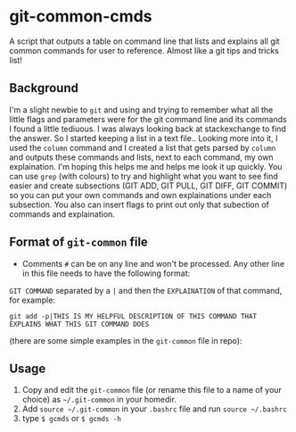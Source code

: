 # git-common-cmds
A script that outputs a table on command line that lists and explains all git common commands for user to reference. Almost like a git tips and tricks list!

## Background
I'm a slight newbie to ```git``` and using and trying to remember what all the little flags and parameters were for the git command line and its commands I found a little tediuous. I was always looking back at stackexchange to find the answer. So I started keeping a list in a text file.. Looking more into it, I used the ```column``` command and I created a list that gets parsed by ```column``` and outputs these commands and lists, next to each command, my own explaination. I'm hoping this helps me and helps me look it up quickly. You can use ```grep``` (with colours) to try and highlight what you want to see find easier and create subsections (GIT ADD, GIT PULL, GIT DIFF, GIT COMMIT) so you can put your own commands and own explainations under each subsection.
You also can insert flags to print out only that subection of commands and explaination.

## Format of ```git-common``` file
* Comments ```#``` can be on any line and won't be processed. Any other line in this file needs to have the following format:

```GIT COMMAND``` separated by a `|` and then the ```EXPLAINATION``` of that command, for example:
 
```git add -p|THIS IS MY HELPFUL DESCRIPTION OF THIS COMMAND THAT EXPLAINS WHAT THIS GIT COMMAND DOES```

(there are some simple examples in the ```git-common``` file in repo):

## Usage
1. Copy and edit the ```git-common``` file (or rename this file to a name of your choice) as ```~/.git-common``` in your homedir. 
2.  Add ```source ~/.git-common``` in your ```.bashrc``` file and run ```source ~/.bashrc```
3. type ```$ gcmds``` or ```$ gcmds -h```
